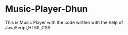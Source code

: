# Music-Player-Dhun
This is Music Player with the  code written with the  help  of  JavaScript,HTML,CSS
